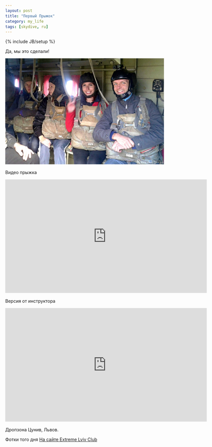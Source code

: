 ```yaml
---
layout: post
title: "Первый Прыжок"
category: my_life
tags: [skydive, ru]
---
```

{% include JB/setup %}



Да, мы это сделали!

![В самолете](/images/life/skydive_01.jpg "В самолете")

Видео прыжка

<iframe width="640" height="360" src="http://www.youtube.com/embed/BT5XWXS62kQ" frameborder="0" allowfullscreen></iframe>

<!-- -**-END-**- -->

Версия от инструктора

<iframe width="640" height="360" src="http://www.youtube.com/embed/xqoze4xF99Q" frameborder="0" allowfullscreen></iframe>


Дропзона Цунив, Львов.

Фотки того дня [На сайте Extreme Lviv Club](http://extreme.lviv.ua/gallery/thumbnails.php?album=291)

